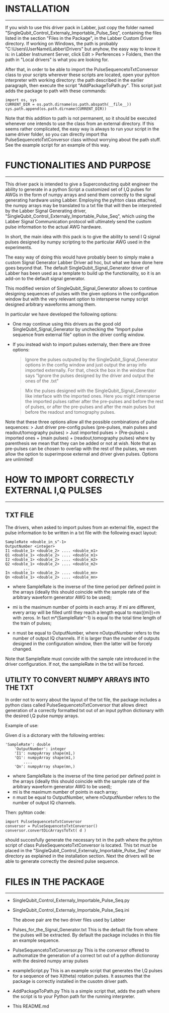 # INSTALLATION
------------
If you wish to use this driver pack in Labber, just copy the folder named 
"SingleQubit_Control_Externaly_Importable_Pulse_Seq", containing the files
listed in the section "Files in the Package", in the Labber Custom Driver directory.
If working on Windows, the path is probably "C:\Users\UserName\Labber\Drivers"
but anyhow, the easy way to know it is: in Labber Instrument Server, click
Edit > Perferences > Folders, then the path in "Local drivers" is what you are
looking for.

After that, in order to be able to import the PulseSequencetoTxtConversor class
to your scripts wherever these scripts are located, open your pyhton interpreter
with working directory: the path described in the earlier paragraph, then execute the
script "AddPackageToPath.py". This script just adds the package to path with these
commands:

	import os, sys
	CURRENT_DIR = os.path.dirname(os.path.abspath(__file__))
	sys.path.append(os.path.dirname(CURRENT_DIR))

Note that this addition to path is not permanent, so it should be executed whenever
one intends to use the class from an external directory.
If this seems rather complicated, the easy way is always to run your script in the
same driver folder, so you can directly import tha PulseSequencetoTxtConversor 
class without worrying about the path stuff. See the example script for an example
of this way.

# FUNCTIONALITIES AND PURPOSE
--------------------------
This driver pack is intended to give a Superconducting qubit engineer the
ability to generate in a python Script a customized set of I,Q pulses
for AWGs in the form of numpy arrays and send them correctly to the signal generating
hardware using Labber. Employing the pyhton class attached, the numpy arrays may 
be translated to a txt file that will then be interpreted by the Labber Signal
Generating driver, "SingleQubit_Control_Externaly_Importable_Pulse_Seq", which
using the Labber Signal Communication protocol will ultimately send the custom pulse
information to the actual AWG hardware.

In short, the main idea with this pack is to give the ability to send I Q signal pulses
designed by numpy scripting to the particular AWG used in the experiments.

The easy way of doing this would have probably been to simply make a custom Signal
Generator Labber Driver ad hoc, but what we have done here goes beyond that.
The default SingleQubit_Signal_Generator driver of Labber has been used as a template 
to build up the functionality, so it is an add-on to the default signal generator.

This modified version of SingleQubit_Signal_Generator allows to continue designing
sequences of pulses with the given options in the configuration window but with the
very relevant option to intersperse numpy script designed arbitrary waveforms among them.

In particular we have developed the following options:

- One may continue using this drivers as the good old SingleQubit_Signal_Generator by
unchecking the "Import pulse sequence from external file" option in the driver config window.

- If you instead wish to import pulses externaly, then there are three options:

  > Ignore the pulses outputed by the SingleQubit_Signal_Generator options in the config 
 window and just output the array info imported externally. For that, check the box in the
 window that says "Ignore the pulses designed by the driver and output the ones of the .txt"

  > Mix the pulses designed with the SingleQubit_Signal_Generator like interface with the
 imported ones. Here you might intersperse the imported pulses rather after the pre-pulses
 and before the rest of pulses, or after the pre-pulses and after the main pulses but before
 the readout and tomography pulses.

Note that these three options allow all the possible combinations of pulse sequences:
 	> Just driver pre-config pulses (pre-pulses, main pulses and readout/tomography pulses)
	> Just imported pulses
	> (Pre-pulses) + imported ones + (main pulses) + (readout,tomography pulses)
   	where by parenthesis we mean that they can be added or not at wish.
      Note that as pre-pulses can be chosen to overlap with the rest of the pulses, we even allow
   the option to superimpose external and driver given pulses. Options are unlimited!


# HOW TO IMPORT CORRECTLY EXTERNAL I,Q PULSES
-------------------------------------------
## TXT FILE
  
The drivers, when asked to import pulses from an external file, expect the pulse
information to be written in a txt file with the following exact layout:

	SampleRate <double_in_s^-1>
	OutputNumber <integer>
	I1 <double_1> <double_2> .... <double_m1>
	Q1 <double_1> <double_2> .... <double_m1>
	I2 <double_1> <double_2> .... <double_m2>
	Q2 <double_1> <double_2> .... <double_m2>
    		...
	In <double_1> <double_2> .... <double_mn>
	Qn <double_1> <double_2> .... <double_mn>

- where SampleRate is the inverse of the time period per defined
point in the arrays (ideally this should coincide with the sample
rate of the arbitrary waveform generator AWG to be used);

- mi is the maximum number of points in each array. If mi are 
different, every array will be filled until they reach a length
equal to max({mi})=m with zeros. In fact m*(SampleRate^-1) is equal
to the total time length of the train of pulses;

- n must be equal to OutputNumber, where  nOutputNumber refers to
the number of output IQ channels. If it is larger than the number of
outputs designed in the configuration window, then the latter will be
forcely changed.

Note that SampleRate must concide with the sample rate introduced in the
driver configuration. If not, the sampleRate in the txt will be forced.

## UTILITY TO CONVERT NUMPY ARRAYS INTO THE TXT

In order not to worry about the layout of the txt file, the package includes a python class
called PulseSequencetoTxtConversor that allows direct generation of a correctly formatted txt
out of an input python dictionary with the desired I,Q pulse numpy arrays.

Example of use:

Given d is a dictonary with the following entries:

	'SampleRate': double
        'OutputNumber': integer
        'I1': numpyArray shape(m1,)
        'Q1': numpyArray shape(m1,)
            ....
        'Qn': numpyArray shape(mn,)

- where SampleRate is the inverse of the time period per defined
point in the arrays (ideally this should coincide with the sample
rate of the arbitrary waveform generator AWG to be used);
- mi is the maximum number of points in each array;
- n must be equal to OutputNumber, where  nOutputNumber refers to
the number of output IQ channels.

Then:
 pyhton code:

	import PulseSequencetoTxtConversor
	conversor = PulseSequencetoTxtConversor()
	conversor.convertDicArraysToTxt( d )

should succesfully generate the necessary txt in the path where the pyhton
script of class PulseSequencetoTxtConversor is located. This txt must be placed
in the "SingleQubit_Control_Externaly_Importable_Pulse_Seq" driver directory as explained
in the installation section. Next the drivers will be able to generate correctly the desired
pulse sequence.


# FILES IN THE PACKAGE
-------------------
 - SingleQubit_Control_Externaly_Importable_Pulse_Seq.py

 - SingleQubit_Control_Externaly_Importable_Pulse_Seq.ini

	The above pair are the two driver files used by Labber

 - Pulses_for_the_Signal_Generator.txt
	This is the default file from where the pulses will be extracted. By default the package
	includes in this file an example sequence.

 - PulseSequencetoTxtConversor.py
	This is the conversor offered to authomatize the generation of a correct txt out of a
	python dictionoray with the desired numpy array pulses

 - exampleScript.py
	This is an example script that generates the I,Q pulses for a sequence of two X(theta) rotation
	pulses. It assumes that the package is correctly installed in the cusotm driver path.

 - AddPackageToPath.py
	This is a simple script that, adds the path where the script is to your Python path for
	the running interpreter.

 - This README.md